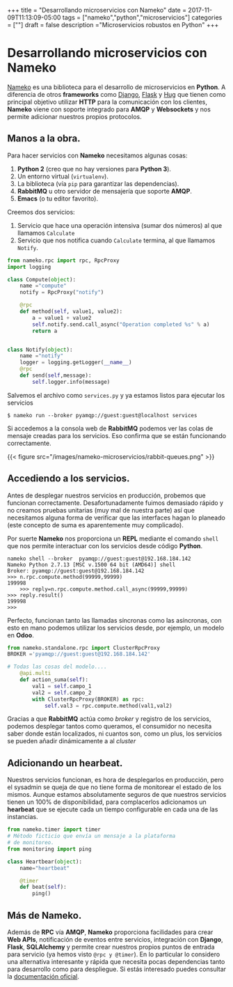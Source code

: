 +++
title = "Desarrollando microservicios con Nameko"
date = 2017-11-09T11:13:09-05:00
tags = ["nameko","python","microservicios"]
categories = [""]
draft = false
description ="Microservicios robustos en Python"
+++

# Desarrollando microservicios con Nameko

[Nameko](http://github.com/nameko/nameko ) es una biblioteca para el desarrollo
de microservicios en **Python**. A diferencia de otros **frameworks** como
[Django](https://www.djangoproject.com), [Flask](http://flask.pocoo.org ) y
[Hug](http://www.hug.rest ) que tienen como principal objetivo utilizar **HTTP**
para la comunicación con los clientes, **Nameko** viene con soporte integrado
para **AMQP** y **Websockets** y nos permite adicionar nuestros propios
protocolos.


## Manos a la obra.

Para hacer servicios con **Nameko** necesitamos algunas cosas:

1. **Python 2** (creo que no hay versiones para **Python 3**).
2. Un entorno virtual (`virtualenv`).
3. La biblioteca (vía `pip` para garantizar las dependencias).
4. **RabbitMQ** u otro servidor de mensajería que soporte **AMQP**.
5. **Emacs** (o tu editor favorito).

Creemos dos servicios:

1. Servicio que hace una operación intensiva (sumar dos números) al que llamamos
   `Calculate`
2. Servicio que nos notifica cuando `Calculate` termina, al que llamamos `Notify`.

```python
from nameko.rpc import rpc, RpcProxy
import logging

class Compute(object):
    name ="compute"
    notify = RpcProxy("notify")

    @rpc
    def method(self, value1, value2):
        a = value1 + value2
        self.notify.send.call_async("Operation completed %s" % a)
        return a


class Notify(object):
    name ="notify"
    logger = logging.getLogger(__name__)
    @rpc
    def send(self,message):
        self.logger.info(message)
```

Salvemos el archivo como `services.py` y ya estamos listos para ejecutar los servicios

```shell
$ nameko run --broker pyamqp://guest:guest@localhost services
```

Si accedemos a la consola web de **RabbitMQ** podemos ver las colas de mensaje
creadas para los servicios. Eso confirma que se están funcionando correctamente.

{{< figure src="/images/nameko-microservicios/rabbit-queues.png" >}}

## Accediendo a los servicios.

Antes de desplegar nuestros servicios en producción, probemos que funcionan
correctamente. Desafortunadamente fuimos demasiado rápido y no creamos pruebas
unitarias (muy mal de nuestra parte) así que necesitamos alguna forma de
verificar que las interfaces hagan lo planeado (este concepto de suma es
aparentemente muy complicado).

Por suerte **Nameko** nos proporciona un **REPL** mediante el comando `shell`
que nos permite interactuar con los servicios desde código **Python**.

```terminal
nameko shell --broker  pyamqp://guest:guest@192.168.184.142
Nameko Python 2.7.13 [MSC v.1500 64 bit (AMD64)] shell
Broker: pyamqp://guest:guest@192.168.184.142
>>> n.rpc.compute.method(99999,99999)
199998
    >>> reply=n.rpc.compute.method.call_async(99999,99999)
>>> reply.result()
199998
>>>
```

Perfecto, funcionan tanto las llamadas síncronas como las asíncronas, con esto en mano
podemos utilizar los servicios desde, por ejemplo, un modelo en **Odoo**.


```python
from nameko.standalone.rpc import ClusterRpcProxy
BROKER ='pyamqp://guest:guest@192.168.184.142'

# Todas las cosas del modelo....
    @api.multi
    def action_suma(self):
        val1 = self.campo_1
        val2 = self.campo_2
        with ClusterRpcProxy(BROKER) as rpc:
            self.val3 = rpc.compute.method(val1,val2)
```

Gracias a que **RabbitMQ** actúa como *broker* y registro de los servicios,
podemos desplegar tantos como queramos, el consumidor no necesita saber donde
están localizados, ni cuantos son, como un plus, los servicios se pueden añadir
dinámicamente a al *cluster*

## Adicionando un hearbeat.

Nuestros servicios funcionan, es hora de desplegarlos en producción, pero el
sysadmin se queja de que no tiene forma de monitorear el estado de los mismos.
Aunque estamos absolutamente seguros de que nuestros servicios tienen un 100% de
disponibilidad, para complacerlos adicionamos un **hearbeat** que se ejecute
cada un tiempo configurable en cada una de las instancias.


```python
from nameko.timer import timer
# Método ficticio que envía un mensaje a la plataforma
# de monitoreo.
from monitoring import ping

class Heartbear(object):
    name="heartbeat"

    @timer
    def beat(self):
        ping()
```

## Más de Nameko.

Además de **RPC** vía **AMQP**, **Nameko** proporciona facilidades para crear
**Web APIs**, notificación de eventos entre servicios, integración con
**Django**, **Flask**, **SQLAlchemy** y permite crear nuestros propios puntos de
entrada para servicio (ya hemos visto `@rpc y @timer`). En lo particular lo
considero una alternativa interesante y rápida que necesita pocas dependencias
tanto para desarrollo como para despliegue. Si estás interesado puedes consultar
la [documentación oficial](http://nameko.readthedocs.io/en/stable/ ).

